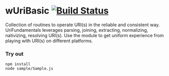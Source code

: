 # wUriBasic [![Build Status](https://travis-ci.org/Wandalen/wUriBasic.svg?branch=master)](https://travis-ci.org/Wandalen/wUriBasic)

Collection of routines to operate URI(s) in the reliable and consistent way. UriFundamentals leverages parsing, joining, extracting, normalizing, nativizing, resolving URI(s). Use the module to get uniform experience from playing with URI(s) on different platforms.

### Try out
```
npm install
node sample/Sample.js
```





















































































































